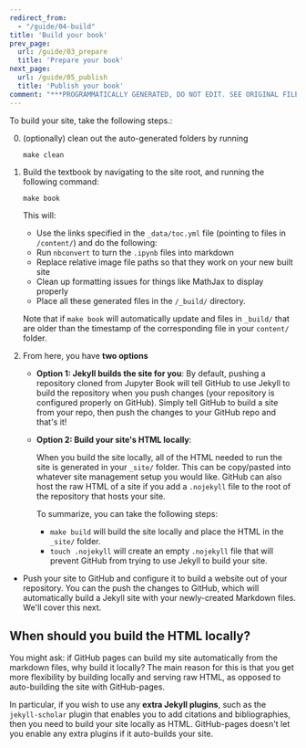 ```yaml
---
redirect_from:
  - "/guide/04-build"
title: 'Build your book'
prev_page:
  url: /guide/03_prepare
  title: 'Prepare your book'
next_page:
  url: /guide/05_publish
  title: 'Publish your book'
comment: "***PROGRAMMATICALLY GENERATED, DO NOT EDIT. SEE ORIGINAL FILES IN /content***"
---
```

To build your site, take the following steps.:

0. (optionally) clean out the auto-generated folders by running

       make clean

1. Build the textbook by navigating to the site root, and running the following command:

       make book

   This will:

   * Use the links specified in the `_data/toc.yml` file (pointing to files in `/content/`) and
     do the following: 
   * Run `nbconvert` to turn the `.ipynb` files into markdown
   * Replace relative image file paths so that they work on your new built site
   * Clean up formatting issues for things like MathJax to display properly
   * Place all these generated files in the `/_build/` directory.

   Note that if `make book` will automatically update and files in `_build/` that are older
   than the timestamp of the corresponding file in your `content/` folder.
   
2. From here, you have **two options**
    * **Option 1: Jekyll builds the site for you**: By default, pushing a repository
      cloned from Jupyter Book will tell GitHub to use Jekyll to build the repository
      when you push changes (your repository is configured properly on GitHub).
      Simply tell GitHub to build a site from your repo, then push the changes to
      your GitHub repo and that's it!
    * **Option 2: Build your site's HTML locally**:

      When you build the site locally, all of the HTML needed to run the site is
      generated in your `_site/` folder. This can be copy/pasted into whatever site
      management setup you would like. GitHub can also host the raw HTML of a site
      if you add a `.nojekyll` file to the root of the repository that hosts your site.

      To summarize, you can take the following steps:

      * `make build` will build the site locally and place the HTML in the `_site/` folder.
      * `touch .nojekyll` will create an empty `.nojekyll` file that will prevent GitHub from
        trying to use Jekyll to build your site.

* Push your site to GitHub and configure it to build a website out of your repository.
You can the push the changes to GitHub, which will automatically build a Jekyll site with
your newly-created Markdown files. We'll cover this next.

## When should you build the HTML locally?

You might ask: if GitHub pages can build my site automatically from the markdown files, why
build it locally? The main reason for this is that you get more flexibility by building locally
and serving raw HTML, as opposed to auto-building the site with GitHub-pages.

In particular, if you wish to use any **extra Jekyll plugins**, such as the `jekyll-scholar` plugin that
enables you to add citations and bibliographies, then you need to build your site
locally as HTML. GitHub-pages doesn't let you enable any extra plugins if it auto-builds your site.
